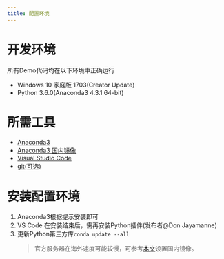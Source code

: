 ```yaml
---
title: 配置环境
---
```


# 开发环境
所有Demo代码均在以下环境中正确运行
* Windows 10 家庭版 1703(Creator Update)
* Python 3.6.0(Anaconda3 4.3.1 64-bit)

# 所需工具
* [Anaconda3](https://www.continuum.io/downloads)
* [Anaconda3 国内镜像](https://mirrors.tuna.tsinghua.edu.cn/#)
* [Visual Studio Code](https://code.visualstudio.com/)
* [git(可选)](https://git-scm.com/downloads)

# 安装配置环境
1. Anaconda3根据提示安装即可
1. VS Code 在安装结束后，需再安装Python插件(发布者@Don Jayamanne)
1. 更新Python第三方库`conda update --all`
    >官方服务器在海外速度可能较慢，可参考[本文](https://mirrors.tuna.tsinghua.edu.cn/help/anaconda/)设置国内镜像。